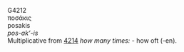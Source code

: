 G4212  
ποσάκις  
posakis  
*pos-ak‘-is*  
Multiplicative from [4214](g4214) *how* *many* *times:* - how oft
(-en).  
